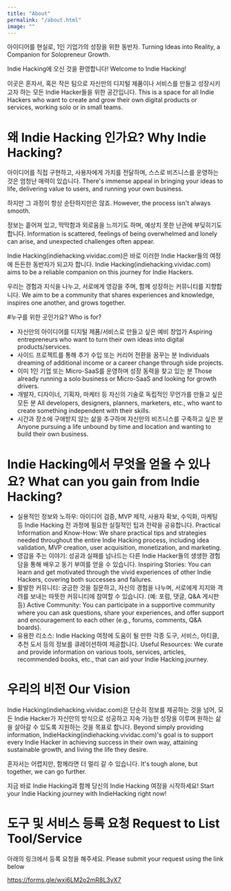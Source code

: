 ```yaml
---
title: "About"
permalink: "/about.html"
image: ""
---
```


아이디어를 현실로, 1인 기업가의 성장을 위한 동반자.
Turning Ideas into Reality, a Companion for Solopreneur Growth.

Indie Hacking에 오신 것을 환영합니다!
Welcome to Indie Hacking!

이곳은 혼자서, 혹은 작은 팀으로 자신만의 디지털 제품이나 서비스를 만들고 성장시키고자 하는 모든 Indie Hacker들을 위한 공간입니다.
This is a space for all Indie Hackers who want to create and grow their own digital products or services, working solo or in small teams.

# 왜 Indie Hacking 인가요? Why Indie Hacking?
아이디어를 직접 구현하고, 사용자에게 가치를 전달하며, 스스로 비즈니스를 운영하는 것은 엄청난 매력이 있습니다.
There's immense appeal in bringing your ideas to life, delivering value to users, and running your own business.

하지만 그 과정이 항상 순탄하지만은 않죠.
However, the process isn't always smooth.

정보는 흩어져 있고, 막막함과 외로움을 느끼기도 하며, 예상치 못한 난관에 부딪히기도 합니다.
Information is scattered, feelings of being overwhelmed and lonely can arise, and unexpected challenges often appear.

Indie Hacking(indiehacking.vividac.com)은 바로 이러한 Indie Hacker들의 여정에 든든한 동반자가 되고자 합니다.
Indie Hacking(indiehacking.vividac.com) aims to be a reliable companion on this journey for Indie Hackers.

우리는 경험과 지식을 나누고, 서로에게 영감을 주며, 함께 성장하는 커뮤니티를 지향합니다.
We aim to be a community that shares experiences and knowledge, inspires one another, and grows together.

#누구를 위한 곳인가요? Who is for?
* 자신만의 아이디어를 디지털 제품/서비스로 만들고 싶은 예비 창업가 Aspiring entrepreneurs who want to turn their own ideas into digital products/services.
* 사이드 프로젝트를 통해 추가 수입 또는 커리어 전환을 꿈꾸는 분 Individuals dreaming of additional income or a career change through side projects.
* 이미 1인 기업 또는 Micro-SaaS를 운영하며 성장 동력을 찾고 있는 분 Those already running a solo business or Micro-SaaS and looking for growth drivers.
* 개발자, 디자이너, 기획자, 마케터 등 자신의 기술로 독립적인 무언가를 만들고 싶은 모든 분 All developers, designers, planners, marketers, etc., who want to create something independent with their skills.
* 시간과 장소에 구애받지 않는 삶을 추구하며 자신만의 비즈니스를 구축하고 싶은 분 Anyone pursuing a life unbound by time and location and wanting to build their own business.

# Indie Hacking에서 무엇을 얻을 수 있나요? What can you gain from Indie Hacking?
* 실용적인 정보와 노하우: 아이디어 검증, MVP 제작, 사용자 확보, 수익화, 마케팅 등 Indie Hacking 전 과정에 필요한 실질적인 팁과 전략을 공유합니다. Practical Information and Know-How: We share practical tips and strategies needed throughout the entire Indie Hacking process, including idea validation, MVP creation, user acquisition, monetization, and marketing.
* 영감을 주는 이야기: 성공과 실패를 넘나드는 다른 Indie Hacker들의 생생한 경험담을 통해 배우고 동기 부여를 얻을 수 있습니다. Inspiring Stories: You can learn and get motivated through the vivid experiences of other Indie Hackers, covering both successes and failures.
* 활발한 커뮤니티: 궁금한 것을 질문하고, 자신의 경험을 나누며, 서로에게 지지와 격려를 보내는 따뜻한 커뮤니티에 참여할 수 있습니다. (예: 포럼, 댓글, Q&A 게시판 등) Active Community: You can participate in a supportive community where you can ask questions, share your experiences, and offer support and encouragement to each other (e.g., forums, comments, Q&A boards).
* 유용한 리소스: Indie Hacking 여정에 도움이 될 만한 각종 도구, 서비스, 아티클, 추천 도서 등의 정보를 큐레이션하여 제공합니다. Useful Resources: We curate and provide information on various tools, services, articles, recommended books, etc., that can aid your Indie Hacking journey.

# 우리의 비전 Our Vision
Indie Hacking(indiehacking.vividac.com)은 단순히 정보를 제공하는 것을 넘어, 모든 Indie Hacker가 자신만의 방식으로 성공하고 지속 가능한 성장을 이루며 원하는 삶을 살아갈 수 있도록 지원하는 것을 목표로 합니다.
Beyond simply providing information, IndieHacking(indiehacking.vividac.com)'s goal is to support every Indie Hacker in achieving success in their own way, attaining sustainable growth, and living the life they desire.

혼자서는 어렵지만, 함께라면 더 멀리 갈 수 있습니다.
It's tough alone, but together, we can go further.

지금 바로 Indie Hacking과 함께 당신의 Indie Hacking 여정을 시작하세요!
Start your Indie Hacking journey with IndieHacking right now!

# 도구 및 서비스 등록 요청 Request to List Tool/Service
아래의 링크에서 등록 요청을 해주세요. Please submit your request using the link below

https://forms.gle/wxi6LM2o2mR8L3yX7

